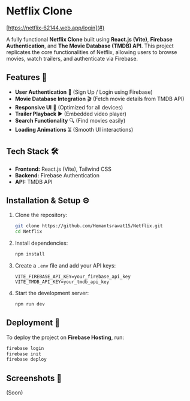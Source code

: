 # Netflix Clone
[https://netflix-62144.web.app/login](#)

A fully functional **Netflix Clone** built using **React.js (Vite)**, **Firebase Authentication**, and **The Movie Database (TMDB) API**. This project replicates the core functionalities of Netflix, allowing users to browse movies, watch trailers, and authenticate via Firebase.

## Features 🚀

- **User Authentication** 🔑 (Sign Up / Login using Firebase)
- **Movie Database Integration** 🎬 (Fetch movie details from TMDB API)
- **Responsive UI** 📱 (Optimized for all devices)
- **Trailer Playback** ▶️ (Embedded video player)
- **Search Functionality** 🔍 (Find movies easily)
- **Loading Animations** ⏳ (Smooth UI interactions)

## Tech Stack 🛠️

- **Frontend:** React.js (Vite), Tailwind CSS
- **Backend:** Firebase Authentication
- **API:** TMDB API

## Installation & Setup ⚙️

1. Clone the repository:
   ```sh
   git clone https://github.com/Hemantsrawat15/Netflix.git
   cd Netflix
   ```
2. Install dependencies:
   ```sh
   npm install
   ```
3. Create a `.env` file and add your API keys:
   ```env
   VITE_FIREBASE_API_KEY=your_firebase_api_key
   VITE_TMDB_API_KEY=your_tmdb_api_key
   ```
4. Start the development server:
   ```sh
   npm run dev
   ```

## Deployment 🚀

To deploy the project on **Firebase Hosting**, run:
```sh
firebase login
firebase init
firebase deploy
```

## Screenshots 📸
(Soon)
